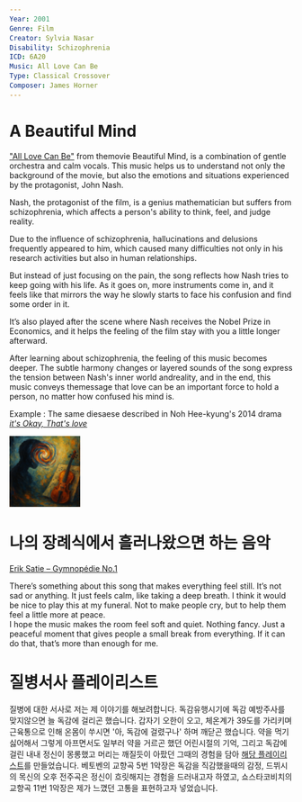 ```yaml
---
Year: 2001 
Genre: Film
Creator: Sylvia Nasar
Disability: Schizophrenia
ICD: 6A20
Music: All Love Can Be
Type: Classical Crossover
Composer: James Horner
---
```


# A Beautiful Mind
["All Love Can Be"](https://youtu.be/Kajazfzb0Ow?feature=shared) from themovie Beautiful Mind, is a combination of gentle orchestra and calm vocals. This music helps us to understand not only the background of the movie, but also the emotions and situations experienced by the protagonist, John Nash.

Nash, the protagonist of the film, is a genius mathematician but suffers from schizophrenia, which affects a person's ability to think, feel, and judge reality.

Due to the influence of schizophrenia, hallucinations and delusions frequently appeared to him, which caused many difficulties not only in his research activities but also in human relationships.

But instead of just focusing on the pain, the song reflects how Nash tries to keep going with his life. As it goes on, more instruments come in, and it feels like that mirrors the way he slowly starts to face his confusion and find some order in it.

It’s also played after the scene where Nash receives the Nobel Prize in Economics, and it helps the feeling of the film stay with you a little longer afterward.

After learning about schizophrenia, the feeling of this music becomes deeper. The subtle harmony changes or layered sounds of the song express the tension between Nash's inner world andreality, and in the end, this music conveys themessage that love can be an important force to hold a person, no matter how confused his mind is.


Example : The same diesaese described in Noh Hee-kyung's 2014 drama [*it's Okay, That's love*](yoon_sooim.md)

<img src="./lee_eunbi_img.png" alt="image depicting Schizophrenia" style="width:25%;" />


# 나의 장례식에서 흘러나왔으면 하는 음악
[Erik Satie – Gymnopédie No.1](https://youtu.be/S-Xm7s9eGxU)

There’s something about this song that makes everything feel still. It’s not sad or anything. It just feels calm, like taking a deep breath. I think it would be nice to play this at my funeral. Not to make people cry, but to help them feel a little more at peace. \
I hope the music makes the room feel soft and quiet. Nothing fancy. Just a peaceful moment that gives people a small break from everything. If it can do that, that’s more than enough for me.

# 질병서사 플레이리스트
질병에 대한 서사로 저는 제 이야기를 해보려합니다. 독감유행시기에 독감 예방주사를 맞지않으면 늘 독감에 걸리곤 했습니다. 갑자기 오한이 오고, 체온계가 39도를 가리키며 근육통으로 인해 온몸이 쑤시면 '아, 독감에 걸렸구나' 하며 깨닫곤 했습니다. 약을 먹기 싫어해서 그렇게 아프면서도 일부러 약을 거르곤 했던 어린시절의 기억, 그리고 독감에 걸린 내내 정신이 몽롱했고 머리는 깨질듯이 아팠던 그때의 경험을 담아 [해당 플레이리스트](https://youtube.com/playlist?list=PLqyok87vsw8oUxPJwFp8SWFPUS4li0qhL&feature=shared)를 만들었습니다. 베토벤의 교향곡 5번 1악장은 독감을 직감했을때의 감정, 드뷔시의 목신의 오후 전주곡은 정신이 흐릿해지는 경험을 드러내고자 하였고, 쇼스타코비치의 교향곡 11번 1악장은 제가 느꼈던 고통을 표현하고자 넣었습니다.

